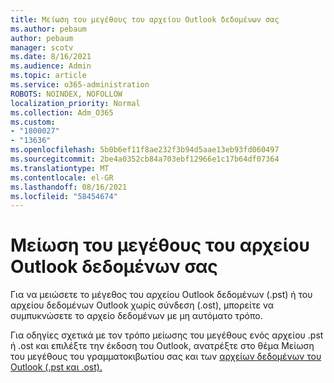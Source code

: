```yaml
---
title: Μείωση του μεγέθους του αρχείου Outlook δεδομένων σας
ms.author: pebaum
author: pebaum
manager: scotv
ms.date: 8/16/2021
ms.audience: Admin
ms.topic: article
ms.service: o365-administration
ROBOTS: NOINDEX, NOFOLLOW
localization_priority: Normal
ms.collection: Adm_O365
ms.custom:
- "1800027"
- "13636"
ms.openlocfilehash: 5b0b6ef11f8ae232f3b94d5aae13eb93fd060497
ms.sourcegitcommit: 2be4a0352cb84a703ebf12966e1c17b64df07364
ms.translationtype: MT
ms.contentlocale: el-GR
ms.lasthandoff: 08/16/2021
ms.locfileid: "58454674"
---
```

# <a name="reduce-the-size-of-your-outlook-data-file"></a>Μείωση του μεγέθους του αρχείου Outlook δεδομένων σας

Για να μειώσετε το μέγεθος του αρχείου Outlook δεδομένων (.pst) ή του αρχείου δεδομένων Outlook χωρίς σύνδεση (.ost), μπορείτε να συμπυκνώσετε το αρχείο δεδομένων με μη αυτόματο τρόπο. 

Για οδηγίες σχετικά με τον τρόπο μείωσης του μεγέθους ενός αρχείου .pst ή .ost και επιλέξτε την έκδοση του Outlook, ανατρέξτε στο θέμα Μείωση του μεγέθους του γραμματοκιβωτίου σας και των [αρχείων δεδομένων του Outlook (.pst και .ost).](https://support.microsoft.com/office/reduce-the-size-of-your-mailbox-and-outlook-data-files-pst-and-ost-e4c6a4f1-d39c-47dc-a4fa-abe96dc8c7ef)